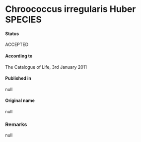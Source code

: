 Chroococcus irregularis Huber SPECIES
=======

#### Status
ACCEPTED

#### According to
The Catalogue of Life, 3rd January 2011

#### Published in
null

#### Original name
null

### Remarks
null